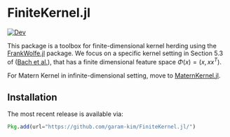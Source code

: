 # FiniteKernel.jl

[![Dev](https://img.shields.io/badge/docs-dev-blue.svg)](https://garam-kim.github.io/FiniteKernel.jl/dev/)



This package is a toolbox for finite-dimensional kernel herding using the [FrankWolfe.jl](https://github.com/ZIB-IOL/FrankWolfe.jl) package. We focus on a specific kernel setting in Section 5.3 of ([Bach et al.](https://icml.cc/2012/papers/683.pdf)), that has a finite dimensional feature space $\Phi(x)=(x,xx^T)$. 

For Matern Kernel in infinite-dimensional setting, move to [MaternKernel.jl](https://github.com/garam-kim/MaternKernel.jl).


## Installation

The most recent release is available via:

```julia
Pkg.add(url="https://github.com/garam-kim/FiniteKernel.jl/")
```
